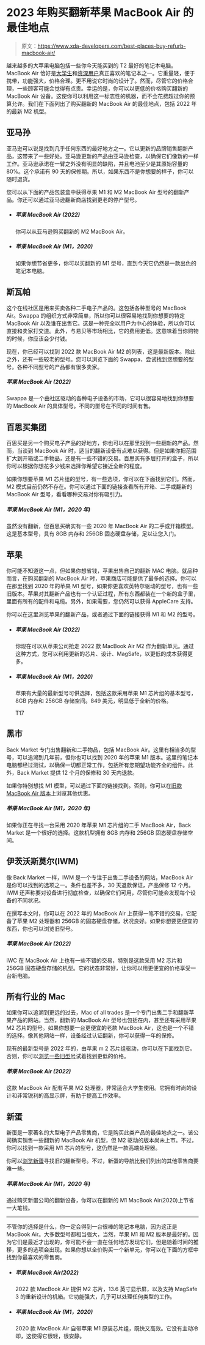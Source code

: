 # 2023 年购买翻新苹果 MacBook Air 的最佳地点

> 原文：<https://www.xda-developers.com/best-places-buy-refurb-macbook-air/>

越来越多的大苹果电脑包括一些你今天能买到的 T2 最好的笔记本电脑。MacBook Air 恰好是[大学生](https://www.xda-developers.com/best-laptops-for-students/)和[资深用户](https://www.xda-developers.com/best-laptops-for-seniors/)真正喜欢的笔记本之一。它重量轻，便于携带，功能强大，价格合理。更不用说它时尚的设计了。然而，尽管它的价格合理，一些顾客可能会觉得有点贵。幸运的是，你可以以更低的价格购买翻新的 MacBook Air 设备。这使你可以利用这一标志性的机器，而不会花费超过你的预算允许。我们在下面列出了购买翻新的 MacBook Air 的最佳地点，包括 2022 年的最新 M2 机型。

## 亚马孙

亚马逊可以说是找到几乎任何东西的最好地方之一。它以更新的品牌销售翻新产品，这带来了一些好处。亚马逊更新的产品由亚马逊检查，以确保它们像新的一样工作。亚马逊承诺在一臂之外没有明显的缺陷，并且电池至少是其原始容量的 80%。这个承诺有 90 天的保修期。所以，如果东西不是你想要的样子，你可以随时退货。

您可以从下面的产品包装盒中获得苹果 M1 和 M2 MacBook Air 型号的翻新产品。你还可以通过亚马逊翻新商店找到更老的停产型号。

*   ##### 苹果 MacBook Air (2022)

    你可以从亚马逊购买翻新的 M2 MacBook Air。

*   ##### 苹果 MacBook Air (M1，2020)

    如果你想节省更多，你可以买翻新的 M1 型号，直到今天它仍然是一款出色的笔记本电脑。

## 斯瓦帕

这个在线社区是用来买卖各种二手电子产品的。这包括各种型号的 MacBook Air。Swappa 的组织方式非常简单，所以你可以很容易地找到你想要的特定 MacBook Air 以及谁在出售它。这是一种完全以用户为中心的体验，所以你可以直接和卖家打交道。此外，与易贝等市场相比，它的费用更低。这意味着当你购物的时候，你应该会少付钱。

现在，你已经可以找到 2022 款 MacBook Air M2 的列表，这是最新版本。除此之外，还有一些较老的型号。您可以浏览下面的 Swappa，尝试找到您想要的型号。各种不同型号的产品都有很多卖家。

##### 苹果 MacBook Air (2022)

Swappa 是一个由社区驱动的各种电子设备的市场，它可以很容易地找到你想要的 MacBook Air 的具体型号。不同的型号在不同的时间有售。

## 百思买集团

百思买是另一个购买电子产品的好地方，你也可以在那里找到一些翻新的产品。然而，当谈到 MacBook Air 时，适当的翻新设备有点难以获得。但是如果你把范围扩大到开箱或二手物品，还是有一些不错的交易。百思买有多层打开的盒子，所以你可以根据你想花多少钱来选择你希望它接近全新的程度。

如果你想要苹果 M1 芯片组的型号，有一些选项，你可以在下面找到它们。然而，M2 模式目前仍然不存在。你可以通过下面的链接查看所有开箱、二手或翻新的 MacBook Air 型号，看看哪种交易对你有吸引力。

##### 苹果 MacBook Air (M1，2020 年)

虽然没有翻新，但百思买确实有一些 2020 年 MacBook Air 的二手或开箱模型。这是基本型号，具有 8GB 内存和 256GB 固态硬盘存储，足以让您入门。

## 苹果

你可能不知道这一点，但如果你想省钱，苹果出售自己的翻新 MAC 电脑。就品种而言，在购买翻新的 MacBook Air 时，苹果商店可能提供了最多的选择。你可以在那里找到 2020 年的苹果 M1 型号，如果你更喜欢英特尔驱动的型号，也有一些旧版本。苹果对其翻新产品也有一个认证过程，所有东西都装在一个新的盒子里，里面有所有的配件和电缆。另外，如果需要，您仍然可以获得 AppleCare 支持。

你可以在这里浏览苹果的翻新产品，或者通过下面的链接获得 M1 和 M2 的型号。

*   ##### 苹果 MacBook Air (2022)

    你现在可以从苹果公司抢走 2022 款 MacBook Air M2 作为翻新单元。通过这种方式，您可以利用更新的芯片、设计、MagSafe，以更低的成本获得更多。

*   ##### 苹果 MacBook Air (M1，2020)

    苹果有大量的最新型号可供选择，包括这款采用苹果 M1 芯片组的基本型号，8GB 内存和 256GB 存储空间。849 美元，明显低于全新的价格。

    T17

## 黑市

Back Market 专门出售翻新和二手物品，包括 MacBook Air。这里有相当多的型号，可以追溯到几年前，但你也可以找到 2020 年的苹果 M1 版本。这里的笔记本电脑都经过测试，以确保一切都正常工作，包括所有您期望功能齐全的组件。此外，Back Market 提供 12 个月的保修和 30 天内退款。

如果你特别想找 M1 模型，可以通过下面的链接找到。否则，你可以在[旧款 MacBook Air 版本](https://www.backmarket.com/refurbished-macbook-air.html)上浏览其他优惠。

##### 苹果 MacBook Air (M1，2020 年)

如果你正在寻找一台采用 2020 年苹果 M1 芯片组的二手 MacBook Air，Back Market 是一个很好的选择。这款机型拥有 8GB 内存和 256GB 固态硬盘存储空间。

## 伊茨沃斯莫尔(IWM)

像 Back Market 一样，IWM 是一个专注于出售二手设备的网站，MacBook Air 是你可以找到的选项之一。条件也差不多，30 天退款保证，产品保修 12 个月。IWM 还声称要对设备进行彻底检查，以确保它们可用，尽管你可能会发现每个设备的不同状况。

在撰写本文时，你可以在 2022 年的 MacBook Air 上获得一笔不错的交易，它配备了苹果 M2 处理器和 256GB 的固态硬盘存储，状况良好。如果你想要更便宜的东西，你也可以浏览旧型号。

##### 苹果 MacBook Air (2022)

IWC 在 MacBook Air 上也有一些不错的交易，特别是这款采用 M2 芯片和 256GB 固态硬盘存储的机型。它的状态非常好，让你可以用更便宜的价格享受一台新电脑。

## 所有行业的 Mac

如果你可以追溯到更远的过去，Mac of all trades 是一个专门出售二手和翻新苹果产品的网站。当然，翻新的 MacBook Air 型号也包括在内，甚至还有采用苹果 M2 芯片的型号。如果你想要一台更便宜的老款 MacBook Air，这也是一个不错的选择。像其他网站一样，设备经过认证翻新，你可以获得一年的保修。

现有的最新型号是 2022 年的，由苹果 m 2 芯片组驱动，你可以在下面找到它。否则，你可以[浏览一些旧型号](https://www.macofalltrades.com/macbook-air-13-inch/)试着找到更低的价格。

##### 苹果 MacBook Air (2022)

这款 MacBook Air 配有苹果 M2 处理器，非常适合大学生使用。它拥有时尚的设计和非常锐利的高显示屏，有助于提高工作效率。

## 新蛋

新蛋是一家著名的大型电子产品零售商，它是购买此类产品的最佳地点之一。该公司确实销售一些翻新的 MacBook Air 机型，但 M2 驱动的版本尚未上市。不过，你可以找到一款采用 M1 芯片的型号，这仍然是一款高端处理器。

你可以[浏览新蛋](https://redirect.viglink.com/?key=f246be432ee335db8d1b13f098db73cc&cuid=UUxdaUeUpU4106&u=https%3A%2F%2Fwww.newegg.com%2Fp%2Fpl%3FN%3D50001759%2B4016%2B50001759%2B100006740%26SrchInDesc%3DMacBook%2BAir%26isdeptsrh%3D1)寻找旧的翻新型号。不过，新蛋的导航比我们列出的其他零售商要难一些。

##### 苹果 MacBook Air (M1，2020 年)

通过购买新蛋公司的翻新设备，你可以在翻新的 M1 MacBook Air(2020)上节省一大笔钱。

* * *

不管你的选择是什么，你一定会得到一台很棒的笔记本电脑，因为这正是 MacBook Air。大多数型号都相当强大，当然，苹果 M1 和 M2 版本是最好的。因为它们是最近才出现的，你可能不会一直在任何地方发现它们，但是随着时间的推移，更多的选项会出现。如果你想以全价购买一个新单元，你可以在下面的方框中找到你最喜欢的零售商。

*   ##### 苹果 MacBook Air(2022)

    2022 款 MacBook Air 提供 M2 芯片，13.6 英寸显示屏，以及支持 MagSafe 3 的重新设计的机箱。它功能强大，几乎可以处理任何类型的工作。

*   ##### 苹果 MacBook Air (M1，2020)

    2020 款 MacBook Air 自带苹果 M1 原装芯片组，既快又高效。它没有主动冷却，这使得它很轻，很安静。